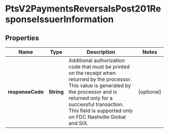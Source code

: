 
# PtsV2PaymentsReversalsPost201ResponseIssuerInformation

## Properties
Name | Type | Description | Notes
------------ | ------------- | ------------- | -------------
**responseCode** | **String** | Additional authorization code that must be printed on the receipt when returned by the processor.  This value is generated by the processor and is returned only for a successful transaction.  This field is supported only on FDC Nashville Global and SIX.  |  [optional]



